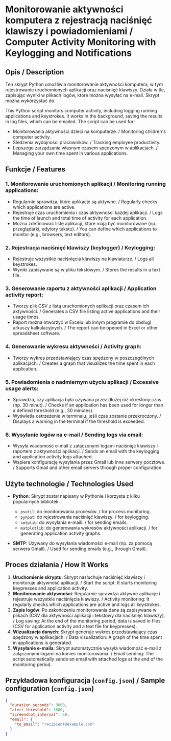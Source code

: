 # Monitorowanie aktywności komputera z rejestracją naciśnięć klawiszy i powiadomieniami / Computer Activity Monitoring with Keylogging and Notifications

## Opis / Description

Ten skrypt Python umożliwia monitorowanie aktywności komputera, w tym rejestrowanie uruchomionych aplikacji oraz naciśnięć klawiszy. Działa w tle, zapisując wyniki w plikach logów, które można wysyłać na e-mail. Skrypt można wykorzystać do:

This Python script monitors computer activity, including logging running applications and keystrokes. It works in the background, saving the results in log files, which can be emailed. The script can be used for:

- Monitorowania aktywności dzieci na komputerze. / Monitoring children's computer activity.
- Śledzenia wydajności pracowników. / Tracking employee productivity.
- Lepszego zarządzania własnym czasem spędzonym w aplikacjach. / Managing your own time spent in various applications.

## Funkcje / Features

### 1. Monitorowanie uruchomionych aplikacji / Monitoring running applications:
- Regularnie sprawdza, które aplikacje są aktywne. / Regularly checks which applications are active.
- Rejestruje czas uruchomienia i czas aktywności każdej aplikacji. / Logs the time of launch and total time of activity for each application.
- Można zdefiniować listę aplikacji, które mają być monitorowane (np. przeglądarki, edytory tekstu). / You can define which applications to monitor (e.g., browsers, text editors).

### 2. Rejestracja naciśnięć klawiszy (keylogger) / Keylogging:
- Rejestruje wszystkie naciśnięcia klawiszy na klawiaturze. / Logs all keystrokes.
- Wyniki zapisywane są w pliku tekstowym. / Stores the results in a text file.

### 3. Generowanie raportu z aktywności aplikacji / Application activity report:
- Tworzy plik CSV z listą uruchomionych aplikacji oraz czasem ich aktywności. / Generates a CSV file listing active applications and their usage times.
- Raport można otworzyć w Excelu lub innym programie do obsługi arkuszy kalkulacyjnych. / The report can be opened in Excel or other spreadsheet software.

### 4. Generowanie wykresu aktywności / Activity graph:
- Tworzy wykres przedstawiający czas spędzony w poszczególnych aplikacjach. / Creates a graph that visualizes the time spent in each application.

### 5. Powiadomienia o nadmiernym użyciu aplikacji / Excessive usage alerts:
- Sprawdza, czy aplikacja była używana przez dłużej niż określony czas (np. 30 minut). / Checks if an application has been used for longer than a defined threshold (e.g., 30 minutes).
- Wyświetla ostrzeżenie w terminalu, jeśli czas zostanie przekroczony. / Displays a warning in the terminal if the threshold is exceeded.

### 6. Wysyłanie logów na e-mail / Sending logs via email:
- Wysyła wiadomość e-mail z załączonymi logami naciśnięć klawiszy i raportem z aktywności aplikacji. / Sends an email with the keylogging and application activity logs attached.
- Wspiera konfigurację wysyłania przez Gmail lub inne serwery pocztowe. / Supports Gmail and other email servers through proper configuration.

## Użyte technologie / Technologies Used

- **Python**: Skrypt został napisany w Pythonie i korzysta z kilku popularnych bibliotek:
  - `psutil`: do monitorowania procesów. / for process monitoring.
  - `pynput`: do rejestrowania naciśnięć klawiszy. / for keylogging.
  - `smtplib`: do wysyłania e-maili. / for sending emails.
  - `matplotlib`: do generowania wykresów aktywności aplikacji. / for generating application activity graphs.
  
- **SMTP**: Używany do wysyłania wiadomości e-mail (np. za pomocą serwera Gmail). / Used for sending emails (e.g., through Gmail).

## Proces działania / How It Works

1. **Uruchomienie skryptu**: Skrypt nasłuchuje naciśnięć klawiszy i monitoruje aktywność aplikacji. / Start the script: It starts monitoring keypresses and application activity.
2. **Monitorowanie aktywności**: Regularnie sprawdza aktywne aplikacje i rejestruje wszystkie naciśnięcia klawiszy. / Activity monitoring: It regularly checks which applications are active and logs all keystrokes.
3. **Zapis logów**: Po zakończeniu monitorowania dane są zapisywane w plikach (CSV dla aktywności aplikacji i tekstowy dla naciśnięć klawiszy). / Log saving: At the end of the monitoring period, data is saved in files (CSV for application activity and a text file for keypresses).
4. **Wizualizacja danych**: Skrypt generuje wykres przedstawiający czas spędzony w aplikacjach. / Data visualization: A graph of the time spent in applications is generated.
5. **Wysyłanie e-maila**: Skrypt automatycznie wysyła wiadomość e-mail z załączonymi logami na koniec monitorowania. / Email sending: The script automatically sends an email with attached logs at the end of the monitoring period.

## Przykładowa konfiguracja (`config.json`) / Sample configuration (`config.json`)

```json
{
  "duration_seconds": 3600,
  "alert_threshold": 1800,
  "screenshot_interval": 60,
  "email": {
    "to_email": "recipient@example.com"
  }
}
